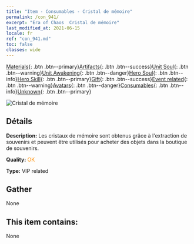```yaml
---
title: "Item - Consumables - Cristal de mémoire"
permalink: /con_941/
excerpt: "Era of Chaos  Cristal de mémoire"
last_modified_at: 2021-06-15
locale: fr
ref: "con_941.md"
toc: false
classes: wide
---
```

 [Materials](/ItemsFR/){: .btn .btn--primary}[Artifacts](/ItemsFR/Artifacts/){: .btn .btn--success}[Unit Soul](/ItemsFR/UnitSoul/){: .btn .btn--warning}[Unit Awakening](/ItemsFR/UnitAwakening/){: .btn .btn--danger}[Hero Soul](/ItemsFR/HeroSoul/){: .btn .btn--info}[Hero Skill](/ItemsFR/HeroSkill/){: .btn .btn--primary}[Gift](/ItemsFR/Gift/){: .btn .btn--success}[Event related](/ItemsFR/Events/){: .btn .btn--warning}[Avatars](/ItemsFR/Avatars/){: .btn .btn--danger}[Consumables](/ItemsFR/Consumables/){: .btn .btn--info}[Unknown](/ItemsFR/Unknown/){: .btn .btn--primary}

 ![Cristal de mémoire](/images/t/i_40033.png)

## Détails
 **Description:** Les cristaux de mémoire sont obtenus grâce à l'extraction de souvenirs et peuvent être utilisés pour acheter des objets dans la boutique de souvenirs.

 **Quality:** <span style="color: #FF8C00">OK</span>

 **Type:** VIP related

## Gather

  None

## This item contains:

  None

